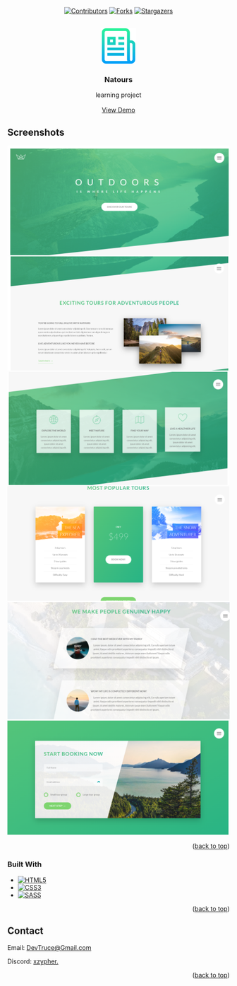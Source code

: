 <a id="readme-top"></a>

<div align="center">

[![Contributors][contributors-icon]][contributors-link]
[![Forks][forks-icon]][forks-link]
[![Stargazers][stars-icon]][stars-link]


</div>

<!-- PROJECT LOGO -->
<br />
<div align="center">
  <a href="https://github.com/DevTruce/natours">
    <img src="src/imgs/imgs-readme/logo.png" alt="Logo" width="80" height="80">
  </a>

<h3 align="center">Natours</h3>

  <p align="center">
    learning project
    <br />
    <br />
    <a href="https://devtruce.github.io/natours/" target="_blank">View Demo</a>
  </p>
</div>


<!-- ABOUT THE PROJECT -->

## Screenshots

[![Natours Screen Shot][product-screenshot--1]](product-link)
[![Natours Screen Shot][product-screenshot--2]](product-link)
[![Natours Screen Shot][product-screenshot--3]](product-link)
[![Natours Screen Shot][product-screenshot--5]](product-link)
[![Natours Screen Shot][product-screenshot--6]](product-link)
[![Natours Screen Shot][product-screenshot--7]](product-link)

<p align="right">(<a href="#readme-top">back to top</a>)</p>

### Built With

- [![HTML5][html5-icon]][html5-link]
- [![CSS3][css3-icon]][css3-link]
- [![SASS][sass-icon]][sass-link]

<p align="right">(<a href="#readme-top">back to top</a>)</p>

<!-- CONTACT -->

## Contact

Email: [DevTruce@Gmail.com]()

Discord: [xzypher.]()

<p align="right">(<a href="#readme-top">back to top</a>)</p>

<!-- #### MARKDOWN LINKS & IMAGES #### -->

<!-- ## GitHub ##-->
<!-- links -->

[contributors-link]: https://github.com/DevTruce/natours/graphs/contributors
[forks-link]: https://github.com/DevTruce/natours/network/members
[stars-link]: https://github.com/DevTruce/natours/stargazers

<!-- icons -->

[contributors-icon]: https://img.shields.io/github/contributors/DevTruce/natours.svg?style=for-the-badge
[forks-icon]: https://img.shields.io/github/forks/DevTruce/natours.svg?style=for-the-badge
[stars-icon]: https://img.shields.io/github/stars/DevTruce/natours.svg?style=for-the-badge

<!-- ## Project ## -->

[product-screenshot--1]: src/imgs/imgs-readme/1.png
[product-screenshot--2]: src/imgs/imgs-readme/2.png
[product-screenshot--3]: src/imgs/imgs-readme/3.png
[product-screenshot--4]: src/imgs/imgs-readme/4.png
[product-screenshot--5]: src/imgs/imgs-readme/5.png
[product-screenshot--6]: src/imgs/imgs-readme/6.png
[product-screenshot--7]: src/imgs/imgs-readme/7.png
[product-screenshot--8]: src/imgs/imgs-readme/8.png
[product-link]: https://devtruce.github.io/natours/

<!-- ## Tech & Tools ## -->
<!-- links -->

[html5-link]: https://html-icon/
[css3-link]: https://css3-icon/
[sass-link]: https://sass-lang.com/

<!-- icons -->

[html5-icon]: https://img.shields.io/badge/HTML5-orange?style=for-the-badge&logo=html5&logoColor=white
[css3-icon]: https://img.shields.io/badge/CSS3-blue?style=for-the-badge&logo=CSS3&logoColor=white
[sass-icon]: https://img.shields.io/badge/SASS-AA77FF?style=for-the-badge&logo=SASS&logoColor=white

